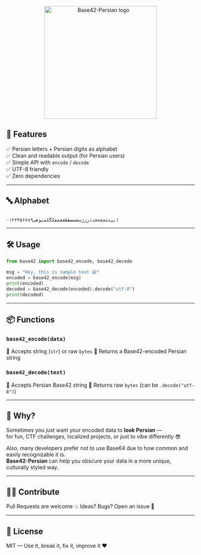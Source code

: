 
<p align="center">
  <img src="logo.png" alt="Base42-Persian logo" width="300"/>
</p>


## 🚀 Features

✅ Persian letters + Persian digits as alphabet  
✅ Clean and readable output (for Persian users)  
✅ Simple API with `encode` / `decode`  
✅ UTF-8 friendly  
✅ Zero dependencies

---

## 🔤 Alphabet
```

ابپتثجچحخدذرزژسشصضطظعغفقکگلمنوهی۰۱۲۳۴۵۶۷۸۹

````

---

## 🛠️ Usage

```python
from base42 import base42_encode, base42_decode

msg = "Hey, this is sample text 😅"
encoded = base42_encode(msg)
print(encoded)
decoded = base42_decode(encoded).decode("utf-8")
print(decoded)
````

---

## 📦 Functions

### `base42_encode(data)`

🔹 Accepts string (`str`) or raw `bytes`
🔹 Returns a Base42-encoded Persian string

### `base42_decode(text)`

🔹 Accepts Persian Base42 string
🔹 Returns raw `bytes` (can be `.decode("utf-8")`)

---

## 🤔 Why?

Sometimes you just want your encoded data to **look Persian** —  
for fun, CTF challenges, localized projects, or just to vibe differently 😎

Also, many developers prefer not to use Base64 due to how common and easily recognizable it is.  
**Base42-Persian** can help you obscure your data in a more unique, culturally styled way.

---

## 👨‍💻 Contribute

Pull Requests are welcome 💥
Ideas? Bugs? Open an issue 🎯

---

## 📄 License

MIT — Use it, break it, fix it, improve it ❤️
